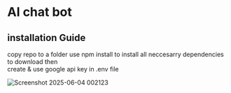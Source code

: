 # AI chat bot

## installation Guide

copy repo to a folder 
use npm install to install all neccesarry dependencies to download then  
create & use google api key in .env file

![Screenshot 2025-06-04 002123](https://github.com/user-attachments/assets/6215b2a8-5e99-4cad-b512-0abc3d177025)

